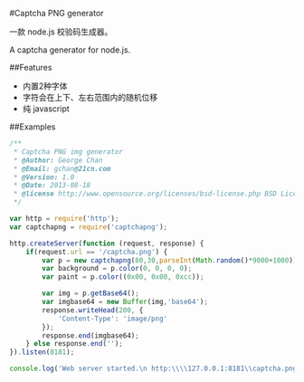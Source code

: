 ﻿#Captcha PNG generator

一款 node.js 校验码生成器。

A captcha generator for node.js.

##Features
* 内置2种字体
* 字符会在上下、左右范围内的随机位移
* 纯 javascript

##Examples
```javascript
/**
 * Captcha PNG img generator
 * @Author: George Chan
 * @Email: gchan@21cn.com
 * @Version: 1.0
 * @Date: 2013-08-18
 * @license http://www.opensource.org/licenses/bsd-license.php BSD License
 */

var http = require('http');
var captchapng = require('captchapng');

http.createServer(function (request, response) {
    if(request.url == '/captcha.png') {
        var p = new captchapng(80,30,parseInt(Math.random()*9000+1000));
        var background = p.color(0, 0, 0, 0);
        var paint = p.color((0x00, 0x00, 0xcc));

        var img = p.getBase64();
        var imgbase64 = new Buffer(img,'base64');
        response.writeHead(200, {
            'Content-Type': 'image/png'
        });
        response.end(imgbase64);
    } else response.end('');
}).listen(8181);

console.log('Web server started.\n http:\\\\127.0.0.1:8181\\captcha.png');

```